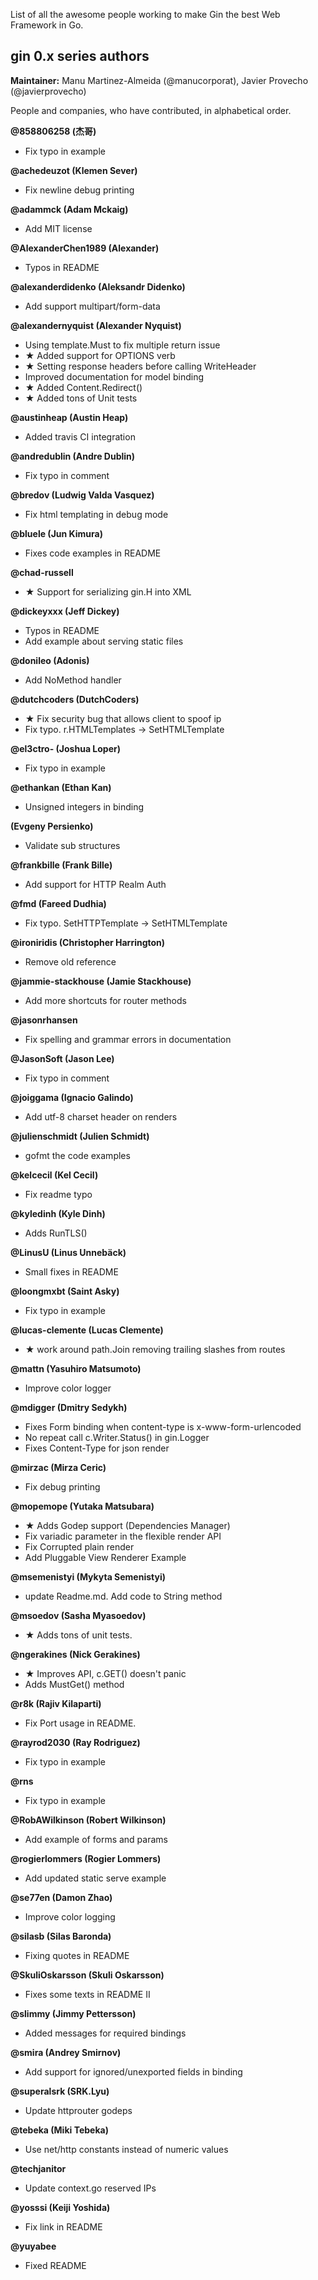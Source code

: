 List of all the awesome people working to make Gin the best Web Framework in Go.

## gin 0.x series authors

**Maintainer:** Manu Martinez-Almeida (@manucorporat), Javier Provecho (@javierprovecho)

People and companies, who have contributed, in alphabetical order.

**@858806258 (杰哥)**
- Fix typo in example


**@achedeuzot (Klemen Sever)**
- Fix newline debug printing


**@adammck (Adam Mckaig)**
- Add MIT license


**@AlexanderChen1989 (Alexander)**
- Typos in README


**@alexanderdidenko (Aleksandr Didenko)**
- Add support multipart/form-data


**@alexandernyquist (Alexander Nyquist)**
- Using template.Must to fix multiple return issue
- ★ Added support for OPTIONS verb
- ★ Setting response headers before calling WriteHeader
- Improved documentation for model binding
- ★ Added Content.Redirect()
- ★ Added tons of Unit tests


**@austinheap (Austin Heap)**
- Added travis CI integration


**@andredublin (Andre Dublin)**
- Fix typo in comment


**@bredov (Ludwig Valda Vasquez)**
- Fix html templating in debug mode


**@bluele (Jun Kimura)**
- Fixes code examples in README


**@chad-russell**
- ★ Support for serializing gin.H into XML


**@dickeyxxx (Jeff Dickey)**
- Typos in README
- Add example about serving static files


**@donileo (Adonis)**
- Add NoMethod handler


**@dutchcoders (DutchCoders)**
- ★ Fix security bug that allows client to spoof ip
- Fix typo. r.HTMLTemplates -> SetHTMLTemplate


**@el3ctro- (Joshua Loper)**
- Fix typo in example


**@ethankan (Ethan Kan)**
- Unsigned integers in binding


**(Evgeny Persienko)**
- Validate sub structures


**@frankbille (Frank Bille)**
- Add support for HTTP Realm Auth


**@fmd (Fareed Dudhia)**
- Fix typo. SetHTTPTemplate -> SetHTMLTemplate


**@ironiridis (Christopher Harrington)**
- Remove old reference


**@jammie-stackhouse (Jamie Stackhouse)**
- Add more shortcuts for router methods


**@jasonrhansen**
- Fix spelling and grammar errors in documentation


**@JasonSoft (Jason Lee)**
- Fix typo in comment


**@joiggama (Ignacio Galindo)**
- Add utf-8 charset header on renders


**@julienschmidt (Julien Schmidt)**
- gofmt the code examples


**@kelcecil (Kel Cecil)**
- Fix readme typo


**@kyledinh (Kyle Dinh)**
- Adds RunTLS()


**@LinusU (Linus Unnebäck)**
- Small fixes in README


**@loongmxbt (Saint Asky)**
- Fix typo in example


**@lucas-clemente (Lucas Clemente)**
- ★ work around path.Join removing trailing slashes from routes


**@mattn (Yasuhiro Matsumoto)**
- Improve color logger


**@mdigger (Dmitry Sedykh)**
- Fixes Form binding when content-type is x-www-form-urlencoded
- No repeat call c.Writer.Status() in gin.Logger
- Fixes Content-Type for json render


**@mirzac (Mirza Ceric)**
- Fix debug printing


**@mopemope (Yutaka Matsubara)**
- ★ Adds Godep support (Dependencies Manager)
- Fix variadic parameter in the flexible render API
- Fix Corrupted plain render
- Add Pluggable View Renderer Example
 

**@msemenistyi (Mykyta Semenistyi)**
- update Readme.md. Add code to String method


**@msoedov (Sasha Myasoedov)**
- ★ Adds tons of unit tests.


**@ngerakines (Nick Gerakines)**
- ★ Improves API, c.GET() doesn't panic
- Adds MustGet() method


**@r8k (Rajiv Kilaparti)**
- Fix Port usage in README.


**@rayrod2030 (Ray Rodriguez)**
- Fix typo in example


**@rns**
- Fix typo in example


**@RobAWilkinson (Robert Wilkinson)**
- Add example of forms and params


**@rogierlommers (Rogier Lommers)**
- Add updated static serve example


**@se77en (Damon Zhao)**
- Improve color logging


**@silasb (Silas Baronda)**
- Fixing quotes in README


**@SkuliOskarsson (Skuli Oskarsson)**
- Fixes some texts in README II


**@slimmy (Jimmy Pettersson)**
- Added messages for required bindings


**@smira (Andrey Smirnov)**
- Add support for ignored/unexported fields in binding


**@superalsrk (SRK.Lyu)**
- Update httprouter godeps


**@tebeka (Miki Tebeka)**
- Use net/http constants instead of numeric values


**@techjanitor**
- Update context.go reserved IPs


**@yosssi (Keiji Yoshida)**
- Fix link in README


**@yuyabee**
- Fixed README
